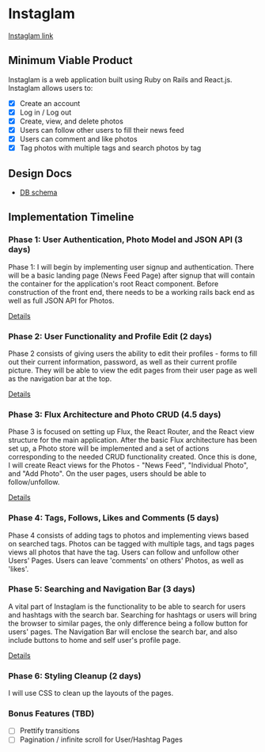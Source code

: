 # Instaglam

[Instaglam link][heroku]

[heroku]: http://instaglam.herokuapp.com

[instaglam]: http://www.instagram.com

## Minimum Viable Product

Instaglam is a web application built using Ruby on Rails and React.js.
Instaglam allows users to:

<!-- This is a Markdown checklist. Use it to keep track of your progress! -->

- [X] Create an account
- [X] Log in / Log out
- [X] Create, view, and delete photos
- [X] Users can follow other users to fill their news feed
- [X] Users can comment and like photos
- [X] Tag photos with multiple tags and search photos by tag

## Design Docs
* [DB schema][schema]

[schema]: ./docs/schema.md

## Implementation Timeline

### Phase 1: User Authentication, Photo Model and JSON API (3 days)

Phase 1: I will begin by implementing user signup and authentication. There will
be a basic landing page (News Feed Page) after signup that will contain the
container for the application's root React component. Before construction of the front end,
there needs to be a working rails back end as well as full JSON API for Photos.

[Details][phase-one]

### Phase 2: User Functionality and Profile Edit (2 days)
Phase 2 consists of giving users the ability to edit their profiles - forms to
fill out their current information, password, as well as their current profile picture.
They will be able to view the edit pages from their user page as well as the
navigation bar at the top.

[Details][phase-two]

### Phase 3: Flux Architecture and Photo CRUD (4.5 days)

Phase 3 is focused on setting up Flux, the React Router, and the React view
structure for the main application. After the basic Flux architecture has been
set up, a Photo store will be implemented and a set of actions corresponding to
the needed CRUD functionality created. Once this is done, I will create React
views for the Photos - "News Feed", "Individual Photo", and "Add Photo".
On the user pages, users should be able to follow/unfollow.

[Details][phase-three]

### Phase 4: Tags, Follows, Likes and Comments (5 days)
Phase 4 consists of adding tags to photos and implementing views based on
searched tags. Photos can be tagged with multiple tags, and tags pages
views all photos that have the tag.
Users can follow and unfollow other Users' Pages.
Users can leave 'comments' on others' Photos, as well as 'likes'.


### Phase 5: Searching and Navigation Bar (3 days)
A vital part of Instaglam is the functionality to be able to search for users and
hashtags with the search bar. Searching for hashtags or users will bring the browser
to similar pages, the only difference being a follow button for users' pages.
The Navigation Bar will enclose the search bar, and also include buttons to home
and self user's profile page.

[Details][phase-five]


### Phase 6: Styling Cleanup (2 days)
I will use CSS to clean up the layouts of the pages.


### Bonus Features (TBD)
- [ ] Prettify transitions
- [ ] Pagination / infinite scroll for User/Hashtag Pages

[phase-one]: ./docs/phases/phase1.md
[phase-two]: ./docs/phases/phase2.md
[phase-three]: ./docs/phases/phase3.md
[phase-four]: ./docs/phases/phase4.md
[phase-five]: ./docs/phases/phase5.md
